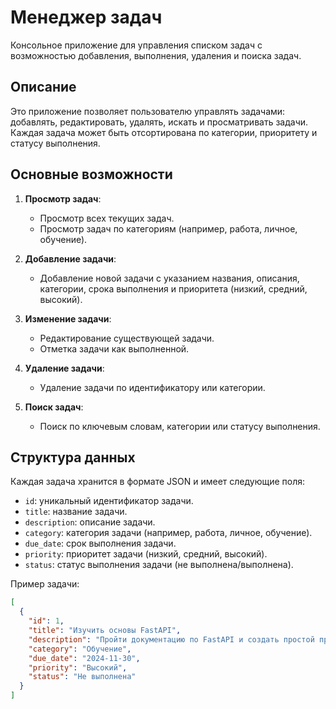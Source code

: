 # Менеджер задач

Консольное приложение для управления списком задач с возможностью добавления, выполнения, удаления и поиска задач.

## Описание

Это приложение позволяет пользователю управлять задачами: добавлять, редактировать, удалять, искать и просматривать задачи. Каждая задача может быть отсортирована по категории, приоритету и статусу выполнения.

## Основные возможности

1. **Просмотр задач**:
   - Просмотр всех текущих задач.
   - Просмотр задач по категориям (например, работа, личное, обучение).

2. **Добавление задачи**:
   - Добавление новой задачи с указанием названия, описания, категории, срока выполнения и приоритета (низкий, средний, высокий).

3. **Изменение задачи**:
   - Редактирование существующей задачи.
   - Отметка задачи как выполненной.

4. **Удаление задачи**:
   - Удаление задачи по идентификатору или категории.

5. **Поиск задач**:
   - Поиск по ключевым словам, категории или статусу выполнения.

## Структура данных

Каждая задача хранится в формате JSON и имеет следующие поля:
- `id`: уникальный идентификатор задачи.
- `title`: название задачи.
- `description`: описание задачи.
- `category`: категория задачи (например, работа, личное, обучение).
- `due_date`: срок выполнения задачи.
- `priority`: приоритет задачи (низкий, средний, высокий).
- `status`: статус выполнения задачи (не выполнена/выполнена).

Пример задачи:

```json
[
  {
    "id": 1,
    "title": "Изучить основы FastAPI",
    "description": "Пройти документацию по FastAPI и создать простой проект",
    "category": "Обучение",
    "due_date": "2024-11-30",
    "priority": "Высокий",
    "status": "Не выполнена"
  }
]
